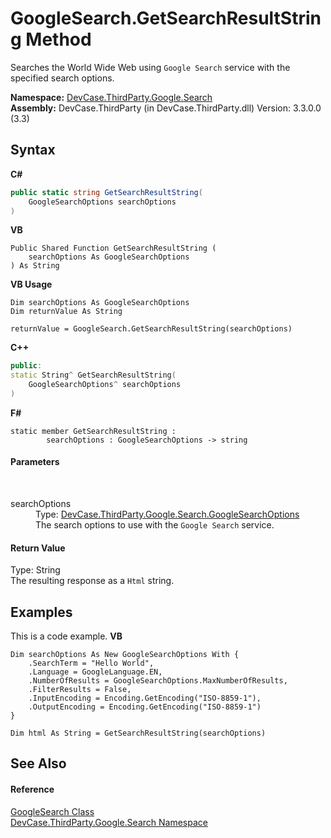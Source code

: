 # GoogleSearch.GetSearchResultString Method 
 

Searches the World Wide Web using `Google Search` service with the specified search options.

**Namespace:**&nbsp;<a href="N_DevCase_ThirdParty_Google_Search">DevCase.ThirdParty.Google.Search</a><br />**Assembly:**&nbsp;DevCase.ThirdParty (in DevCase.ThirdParty.dll) Version: 3.3.0.0 (3.3)

## Syntax

**C#**<br />
``` C#
public static string GetSearchResultString(
	GoogleSearchOptions searchOptions
)
```

**VB**<br />
``` VB
Public Shared Function GetSearchResultString ( 
	searchOptions As GoogleSearchOptions
) As String
```

**VB Usage**<br />
``` VB Usage
Dim searchOptions As GoogleSearchOptions
Dim returnValue As String

returnValue = GoogleSearch.GetSearchResultString(searchOptions)
```

**C++**<br />
``` C++
public:
static String^ GetSearchResultString(
	GoogleSearchOptions^ searchOptions
)
```

**F#**<br />
``` F#
static member GetSearchResultString : 
        searchOptions : GoogleSearchOptions -> string 

```


#### Parameters
&nbsp;<dl><dt>searchOptions</dt><dd>Type: <a href="T_DevCase_ThirdParty_Google_Search_GoogleSearchOptions">DevCase.ThirdParty.Google.Search.GoogleSearchOptions</a><br />The search options to use with the `Google Search` service.</dd></dl>

#### Return Value
Type: String<br />The resulting response as a `Html` string.

## Examples
This is a code example. 
**VB**<br />
``` VB
Dim searchOptions As New GoogleSearchOptions With {
    .SearchTerm = "Hello World",
    .Language = GoogleLanguage.EN,
    .NumberOfResults = GoogleSearchOptions.MaxNumberOfResults,
    .FilterResults = False,
    .InputEncoding = Encoding.GetEncoding("ISO-8859-1"),
    .OutputEncoding = Encoding.GetEncoding("ISO-8859-1")
}

Dim html As String = GetSearchResultString(searchOptions)
```


## See Also


#### Reference
<a href="T_DevCase_ThirdParty_Google_Search_GoogleSearch">GoogleSearch Class</a><br /><a href="N_DevCase_ThirdParty_Google_Search">DevCase.ThirdParty.Google.Search Namespace</a><br />